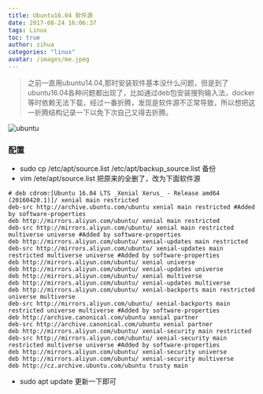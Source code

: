 ```yaml
---
title: Ubuntu16.04 软件源
date: 2017-08-24 16:06:37
tags: Linux
toc: true
author: zihua
categories: "linux"
avatar: /images/me.jpeg
---
```


> 之前一直用ubuntu14.04,那时安装软件基本没什么问题，但是到了ubuntu16.04各种问题都出现了，比如通过deb包安装搜狗输入法，docker等时依赖无法下载，经过一番折腾，发现是软件源不正常导致，所以想把这一折腾结构记录一下以免下次自己又得去折腾。

![ubuntu](http://p1teq0wgy.bkt.clouddn.com/ubuntu.png)

<!--more-->

### 配置
* sudo cp /etc/apt/source.list /etc/apt/backup_source.list 备份
* vim /ete/apt/source.list 把原来的全删了，改为下面软件源

```shell
# deb cdrom:[Ubuntu 16.04 LTS _Xenial Xerus_ - Release amd64 (20160420.1)]/ xenial main restricted
deb-src http://archive.ubuntu.com/ubuntu xenial main restricted #Added by software-properties
deb http://mirrors.aliyun.com/ubuntu/ xenial main restricted
deb-src http://mirrors.aliyun.com/ubuntu/ xenial main restricted multiverse universe #Added by software-properties
deb http://mirrors.aliyun.com/ubuntu/ xenial-updates main restricted
deb-src http://mirrors.aliyun.com/ubuntu/ xenial-updates main restricted multiverse universe #Added by software-properties
deb http://mirrors.aliyun.com/ubuntu/ xenial universe
deb http://mirrors.aliyun.com/ubuntu/ xenial-updates universe
deb http://mirrors.aliyun.com/ubuntu/ xenial multiverse
deb http://mirrors.aliyun.com/ubuntu/ xenial-updates multiverse
deb http://mirrors.aliyun.com/ubuntu/ xenial-backports main restricted universe multiverse
deb-src http://mirrors.aliyun.com/ubuntu/ xenial-backports main restricted universe multiverse #Added by software-properties
deb http://archive.canonical.com/ubuntu xenial partner
deb-src http://archive.canonical.com/ubuntu xenial partner
deb http://mirrors.aliyun.com/ubuntu/ xenial-security main restricted
deb-src http://mirrors.aliyun.com/ubuntu/ xenial-security main restricted multiverse universe #Added by software-properties
deb http://mirrors.aliyun.com/ubuntu/ xenial-security universe
deb http://mirrors.aliyun.com/ubuntu/ xenial-security multiverse
deb http://cz.archive.ubuntu.com/ubuntu trusty main

```

* sudo apt update 更新一下即可
